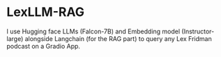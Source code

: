 # LexLLM-RAG
I use Hugging face LLMs (Falcon-7B) and Embedding model (Instructor-large) alongside Langchain (for the RAG part) to query any Lex Fridman podcast on a Gradio App.
